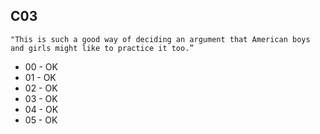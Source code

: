 ## C03

```
"This is such a good way of deciding an argument that American boys and girls might like to practice it too.”
```

- 00 - OK
- 01 - OK
- 02 - OK 
- 03 - OK
- 04 - OK
- 05 - OK
